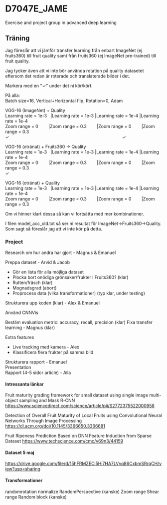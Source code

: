 # D7047E_JAME
Exercise and project group in advanced deep learning

## Träning
Jag föreslår att vi jämför transfer learning från enbart ImageNet (ej fruits360) till fruit quality samt från fruits360 (ej ImageNet pre-trained) till fruit quality.

Jag tycker även att vi inte bör använda rotation på quality datasetet eftersom det redan är roterade och translaterade bilder i det.

Markera med en "✓" under det ni kör/kört.
  
På alla:  
Batch size=16, Vertical+Horizontal flip, Rotation=0, Adam
  
VGG-16 (ImageNet) + Quality  
Learning rate = 1e-3 &nbsp; |Learning rate = 1e-3  |Learning rate = 1e-4  |Learning rate = 1e-4  
Zoom range = 0    &emsp;  &ensp; |Zoom range = 0.3  &emsp;  &ensp; |Zoom range = 0  &emsp;  &ensp; |Zoom range = 0.3  
  ✓ &emsp;  &emsp; &emsp; &emsp; &emsp; &emsp;  &emsp; &emsp; &emsp; &emsp;  &emsp;  &emsp; &emsp; &emsp; &emsp; &emsp;  &emsp; &emsp; &emsp; &emsp; ✓
  
VGG-16 (otränat) + Fruits360 -> Quality  
Learning rate = 1e-3 &nbsp; |Learning rate = 1e-3  |Learning rate = 1e-4  |Learning rate = 1e-4  
Zoom range = 0    &emsp;  &ensp; |Zoom range = 0.3  &emsp;  &ensp; |Zoom range = 0  &emsp;  &ensp; |Zoom range = 0.3  
  ✓
  
VGG-16 (otränat) + Quality  
Learning rate = 1e-3 &nbsp; |Learning rate = 1e-3  |Learning rate = 1e-4  |Learning rate = 1e-4  
Zoom range = 0    &emsp;  &ensp; |Zoom range = 0.3  &emsp;  &ensp; |Zoom range = 0  &emsp;  &ensp; |Zoom range = 0.3  
  
  
Om vi hinner klart dessa så kan vi fortsätta med mer kombinationer.

I filen model_acc_old.txt så ser ni resultat för ImageNet->Fruits360->Quality. Som sagt så föreslår jag att vi inte kör på detta.




### Project
Research om hur andra har gjort - Magnus & Emanuel

Preppa dataset - Arvid & Jacob
- Gör en lista för alla möjliga dataset
- Plocka bort onödiga grönsaker/frukter i Fruits360? (klar)
- Rutten/fräsch (klar)
- Mognadsgrad (abort)
- Proprocess data (vilka transformationer) (typ klar, under testing)

Strukturera upp koden (klar) - Alex & Emanuel

Använd CNNVis

Bestäm evaluation metric: accuracy, recall, precision (klar) 
Fixa transfer learning - Magnus (klar)

Extra features
- Live tracking med kamera - Alex  
- Klassificera flera frukter på samma bild


Strukturera rapport - Emanuel  
Presentation  
Rapport (4-5 sidor article) - Alla


#### Intressanta länkar
Fruit maturity grading framework for small dataset using single image multi-object sampling and Mask R-CNN
https://www.sciencedirect.com/science/article/pii/S2772375522000958

Detection of Overall Fruit Maturity of Local Fruits using Convolutional Neural Networks Through Image Processing
https://dl.acm.org/doi/10.1145/3366650.3366681

Fruit Ripeness Prediction Based on DNN Feature Induction from Sparse Dataset
https://www.techscience.com/cmc/v69n3/44159

#### Dataset 5 maj
https://drive.google.com/file/d/15hFRMZECi5Hi7HA7LVvq86CxbmSRrqCH/view?usp=sharing

#### Transformationer
randomrotation
normalize
RandomPerspective (kanske)
Zoom range
Shear range
Random block (kanske)
